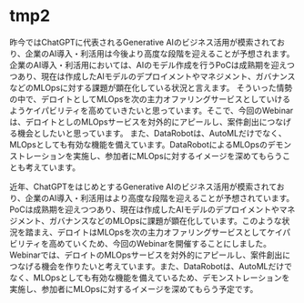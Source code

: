 # tmp2

昨今ではChatGPTに代表されるGenerative AIのビジネス活用が模索されており、企業のAI導入・利活用は今後より高度な段階を迎えることが予想されます。
企業のAI導入・利活用においては、AIのモデル作成を行うPoCは成熟期を迎えつつあり、現在は作成したAIモデルのデプロイメントやマネジメント、ガバナンスなどのMLOpsに対する課題が顕在化している状況と言えます。
そういった情勢の中で、デロイトとしてMLOpsを次の主力オファリングサービスとしていけるようケイパビリティを高めていきたいと思っています。そこで、今回のWebinarは、デロイトとしのMLOpsサービスを対外的にアピールし、案件創出につなげる機会としたいと思っています。
また、DataRobotは、AutoMLだけでなく、MLOpsとしても有効な機能を備えています。DataRobotによるMLOpsのデモンストレーションを実施し、参加者にMLOpsに対するイメージを深めてもらうことも考えています。

近年、ChatGPTをはじめとするGenerative AIのビジネス活用が模索されており、企業のAI導入・利活用はより高度な段階を迎えることが予想されています。PoCは成熟期を迎えつつあり、現在は作成したAIモデルのデプロイメントやマネジメント、ガバナンスなどのMLOpsに課題が顕在化しています。このような状況を踏まえ、デロイトはMLOpsを次の主力オファリングサービスとしてケイパビリティを高めていくため、今回のWebinarを開催することにしました。Webinarでは、デロイトのMLOpsサービスを対外的にアピールし、案件創出につなげる機会を作りたいと考えています。また、DataRobotは、AutoMLだけでなく、MLOpsとしても有効な機能を備えているため、デモンストレーションを実施し、参加者にMLOpsに対するイメージを深めてもらう予定です。